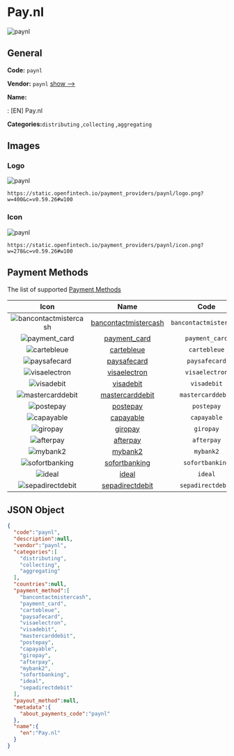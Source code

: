 
# Pay.nl 
![paynl](https://static.openfintech.io/payment_providers/paynl/logo.png?w=400&c=v0.59.26#w100)  

## General 
 
**Code:** `paynl` 
 
**Vendor:** `paynl` [show -->](/vendors/paynl/) 
 
**Name:** 
 
:	[EN] Pay.nl 
 
**Categories:**`distributing` ,`collecting` ,`aggregating` 
 

## Images 

### Logo 
 
![paynl](https://static.openfintech.io/payment_providers/paynl/logo.png?w=400&c=v0.59.26#w100)  

```
https://static.openfintech.io/payment_providers/paynl/logo.png?w=400&c=v0.59.26#w100
```  

### Icon 
 
![paynl](https://static.openfintech.io/payment_providers/paynl/icon.png?w=278&c=v0.59.26#w100)  

```
https://static.openfintech.io/payment_providers/paynl/icon.png?w=278&c=v0.59.26#w100
```  

## Payment Methods 
 
The list of supported [Payment Methods](/payment-methods/) 

|Icon|Name|Code| 
|:---:|:---:|:---:| 
|![bancontactmistercash](https://static.openfintech.io/payment_methods/bancontactmistercash/icon.png?w=278&c=v0.59.26#w100) |[bancontactmistercash](/payment-methods/bancontactmistercash/)|`bancontactmistercash`| 
|![payment_card](https://static.openfintech.io/payment_methods/payment_card/icon.svg?w=278&c=v0.59.26#w100) |[payment_card](/payment-methods/payment_card/)|`payment_card`| 
|![cartebleue](https://static.openfintech.io/payment_methods/cartebleue/icon.png?w=278&c=v0.59.26#w100) |[cartebleue](/payment-methods/cartebleue/)|`cartebleue`| 
|![paysafecard](https://static.openfintech.io/payment_methods/paysafecard/icon.svg?w=278&c=v0.59.26#w100) |[paysafecard](/payment-methods/paysafecard/)|`paysafecard`| 
|![visaelectron](https://static.openfintech.io/payment_methods/visaelectron/icon.png?w=278&c=v0.59.26#w100) |[visaelectron](/payment-methods/visaelectron/)|`visaelectron`| 
|![visadebit](https://static.openfintech.io/payment_methods/visadebit/icon.png?w=278&c=v0.59.26#w100) |[visadebit](/payment-methods/visadebit/)|`visadebit`| 
|![mastercarddebit](https://static.openfintech.io/payment_methods/mastercarddebit/icon.png?w=278&c=v0.59.26#w100) |[mastercarddebit](/payment-methods/mastercarddebit/)|`mastercarddebit`| 
|![postepay](https://static.openfintech.io/payment_methods/postepay/icon.png?w=278&c=v0.59.26#w100) |[postepay](/payment-methods/postepay/)|`postepay`| 
|![capayable](https://static.openfintech.io/payment_methods/capayable/icon.png?w=278&c=v0.59.26#w100) |[capayable](/payment-methods/capayable/)|`capayable`| 
|![giropay](https://static.openfintech.io/payment_methods/giropay/icon.svg?w=278&c=v0.59.26#w100) |[giropay](/payment-methods/giropay/)|`giropay`| 
|![afterpay](https://static.openfintech.io/payment_methods/afterpay/icon.png?w=278&c=v0.59.26#w100) |[afterpay](/payment-methods/afterpay/)|`afterpay`| 
|![mybank2](https://static.openfintech.io/payment_methods/mybank2/icon.png?w=278&c=v0.59.26#w100) |[mybank2](/payment-methods/mybank2/)|`mybank2`| 
|![sofortbanking](https://static.openfintech.io/payment_methods/sofortbanking/icon.svg?w=278&c=v0.59.26#w100) |[sofortbanking](/payment-methods/sofortbanking/)|`sofortbanking`| 
|![ideal](https://static.openfintech.io/payment_methods/ideal/icon.svg?w=278&c=v0.59.26#w100) |[ideal](/payment-methods/ideal/)|`ideal`| 
|![sepadirectdebit](https://static.openfintech.io/payment_methods/sepadirectdebit/icon.svg?w=278&c=v0.59.26#w100) |[sepadirectdebit](/payment-methods/sepadirectdebit/)|`sepadirectdebit`| 
 

## JSON Object 

```json
{
  "code":"paynl",
  "description":null,
  "vendor":"paynl",
  "categories":[
    "distributing",
    "collecting",
    "aggregating"
  ],
  "countries":null,
  "payment_method":[
    "bancontactmistercash",
    "payment_card",
    "cartebleue",
    "paysafecard",
    "visaelectron",
    "visadebit",
    "mastercarddebit",
    "postepay",
    "capayable",
    "giropay",
    "afterpay",
    "mybank2",
    "sofortbanking",
    "ideal",
    "sepadirectdebit"
  ],
  "payout_method":null,
  "metadata":{
    "about_payments_code":"paynl"
  },
  "name":{
    "en":"Pay.nl"
  }
}
```  

